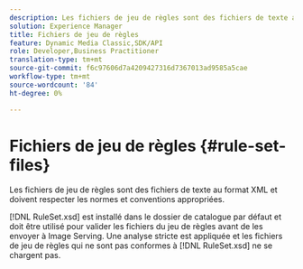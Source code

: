 ```yaml
---
description: Les fichiers de jeu de règles sont des fichiers de texte au format XML et doivent respecter les normes et conventions appropriées.
solution: Experience Manager
title: Fichiers de jeu de règles
feature: Dynamic Media Classic,SDK/API
role: Developer,Business Practitioner
translation-type: tm+mt
source-git-commit: f6c97606d7a4209427316d7367013ad9585a5cae
workflow-type: tm+mt
source-wordcount: '84'
ht-degree: 0%

---
```



# Fichiers de jeu de règles {#rule-set-files}

Les fichiers de jeu de règles sont des fichiers de texte au format XML et doivent respecter les normes et conventions appropriées.

[!DNL RuleSet.xsd] est installé dans le dossier de catalogue par défaut et doit être utilisé pour valider les fichiers du jeu de règles avant de les envoyer à Image Serving. Une analyse stricte est appliquée et les fichiers de jeu de règles qui ne sont pas conformes à [!DNL RuleSet.xsd] ne se chargent pas.